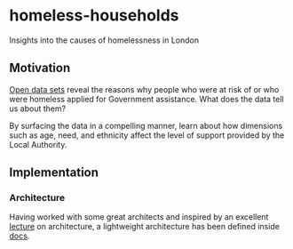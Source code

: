 # homeless-households
Insights into the causes of homelessness in London

## Motivation
[Open data sets](http://data.hounslow.gov.uk/api/housing-services/homeless-households/homeless-households?format=JSON) reveal the reasons why people who were at risk of or who were homeless applied for Government assistance. What does the data tell us about them?

By surfacing the data in a compelling manner, learn about how dimensions such as age, need, and ethnicity affect the level of support provided by the Local Authority.

## Implementation

### Architecture
Having worked with some great architects and inspired by an excellent [lecture](https://www.youtube.com/watch?v=x30DcBfCJRI&t=6277s) on architecture, a lightweight architecture has been defined inside [docs](./docs/architecture.md).

